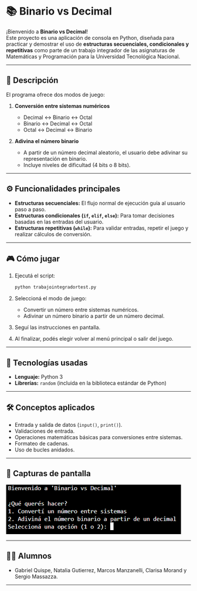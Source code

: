 # 📚 Binario vs Decimal

¡Bienvenido a **Binario vs Decimal**!  
Este proyecto es una aplicación de consola en Python, diseñada para practicar y demostrar el uso de **estructuras secuenciales, condicionales y repetitivas** como parte de un trabajo integrador de las asignaturas de Matemáticas y Programación para la Universidad Tecnológica Nacional. 

---

## 🚀 Descripción

El programa ofrece dos modos de juego:

1. **Conversión entre sistemas numéricos**
   - Decimal ↔ Binario ↔ Octal
   - Binario ↔ Decimal ↔ Octal
   - Octal ↔ Decimal ↔ Binario

2. **Adivina el número binario**
   - A partir de un número decimal aleatorio, el usuario debe adivinar su representación en binario.
   - Incluye niveles de dificultad (4 bits o 8 bits).

---

## ⚙️ Funcionalidades principales

- **Estructuras secuenciales:** El flujo normal de ejecución guía al usuario paso a paso.
- **Estructuras condicionales (`if`, `elif`, `else`):** Para tomar decisiones basadas en las entradas del usuario.
- **Estructuras repetitivas (`while`):** Para validar entradas, repetir el juego y realizar cálculos de conversión.

---

## 🎮 Cómo jugar

1. Ejecutá el script:

    ```bash
    python trabajointegradortest.py
    ```

2. Seleccioná el modo de juego:
   - Convertir un número entre sistemas numéricos.
   - Adivinar un número binario a partir de un número decimal.

3. Seguí las instrucciones en pantalla.

4. Al finalizar, podés elegir volver al menú principal o salir del juego.

---

## 📑 Tecnologías usadas

- **Lenguaje:** Python 3
- **Librerías:** `random` (incluida en la biblioteca estándar de Python)

---

## 🛠️ Conceptos aplicados

- Entrada y salida de datos (`input()`, `print()`).
- Validaciones de entrada.
- Operaciones matemáticas básicas para conversiones entre sistemas.
- Formateo de cadenas.
- Uso de bucles anidados.

---

## 📸 Capturas de pantalla

![Captura del juego](captura.png)

---

## 👨‍💻 Alumnos

- Gabriel Quispe, Natalia Gutierrez, Marcos Manzanelli, Clarisa Morand y Sergio Massazza.

---
